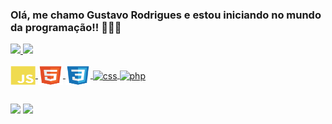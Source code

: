 ### Olá, me chamo Gustavo Rodrigues e estou iniciando no mundo da programação!! 🧑‍💻🫶
<div>
  <a href="https://github.com/gusrodriguess" >
  <img height="180em" src="https://github-readme-stats.vercel.app/api?username=gusrodriguess&show_icons=true&theme=merko" />
  <img height="180em" src="https://github-readme-stats.vercel.app/api/top-langs/?username=gusrodriguess&layout=compact&theme=merko" />
</div>

<div style="display: inline_block"><br>
  <img align="center" alt="javascript" height="30" width="40" src="https://raw.githubusercontent.com/devicons/devicon/master/icons/javascript/javascript-plain.svg">
  <img align="center" alt="html" height="30" width="40" src="https://raw.githubusercontent.com/devicons/devicon/master/icons/html5/html5-original.svg">
  <img align="center" alt="css" height="30" width="40" src="https://raw.githubusercontent.com/devicons/devicon/master/icons/css3/css3-original.svg">
  <img align="center" alt="css" height="30" width="40" src="https://cdn.jsdelivr.net/gh/devicons/devicon/icons/java/java-original.svg" />
  <img align="center" alt="php" height="30" width="40" src="https://cdn.jsdelivr.net/gh/devicons/devicon/icons/php/php-original.svg" />
</div>

##
 
<div> 
  <a href = "mailto:gustavorodrigues_170@gmail.com"><img src="https://img.shields.io/badge/Gmail-D14836?style=for-the-badge&logo=gmail&logoColor=white"></a>
  <a href="https://www.linkedin.com/in/gustavo-rodrigues170" target="_blank"><img src="https://img.shields.io/badge/-LinkedIn-%230077B5?style=for-the-badge&logo=linkedin&logoColor=white" target="_blank"></a> 
</div>
